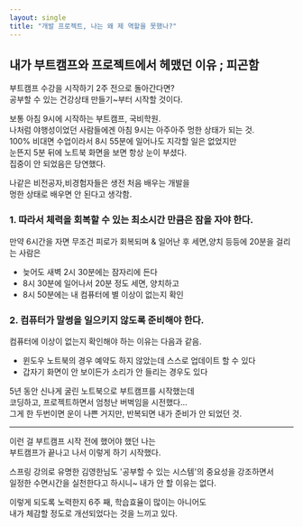 ```yaml
---
layout: single
title: "개발 프로젝트, 나는 왜 제 역할을 못했나?"
---
```


## 내가 부트캠프와 프로젝트에서 헤맸던 이유 ; 피곤함
  
부트캠프 수강을 시작하기 2주 전으로 돌아간다면?    
공부할 수 있는 건강상태 만들기~부터 시작할 것이다.  
  
보통 아침 9시에 시작하는 부트캠프, 국비학원.  
나처럼 야행성이었던 사람들에겐 아침 9시는 아주아주 멍한 상태가 되는 것.  
100% 비대면 수업이라서 8시 55분에 일어나도 지각할 일은 없었지만  
눈뜬지 5분 뒤에 노트북 화면을 보면 항상 눈이 부셨다.  
집중이 안 되었음은 당연했다.  
  
나같은 비전공자,비경험자들은 생전 처음 배우는 개발을  
멍한 상태로 배우면 안 된다고 생각함.  
  
### 1. 따라서 체력을 회복할 수 있는 최소시간 만큼은 잠을 자야 한다.
  
만약 6시간을 자면 무조건 피로가 회복되며 & 일어난 후 세면,양치 등등에 20분을 걸리는 사람은  
  
- 늦어도 새벽 2시 30분에는 잠자리에 든다
- 8시 30분에 일어나서 20분 정도 세면, 양치하고
- 8시 50분에는 내 컴퓨터에 별 이상이 없는지 확인
  
### 2. 컴퓨터가 말썽을 일으키지 않도록 준비해야 한다.
  
컴퓨터에 이상이 없는지 확인해야 하는 이유는 다음과 같음.  
- 윈도우 노트북의 경우 예약도 하지 않았는데 스스로 업데이트 할 수 있다
- 갑자기 화면이 안 보이든가 소리가 안 들리는 경우도 있다
  
5년 동안 신나게 굴린 노트북으로 부트캠프를 시작했는데  
코딩하고, 프로젝트하면서 엄청난 버벅임을 시전했다...  
그게 한 두번이면 운이 나쁜 거지만, 반복되면 내가 준비가 안 되었던 것.  
  
**********
이런 걸 부트캠프 시작 전에 했어야 했던 나는  
부트캠프가 끝나고 나서 이렇게 하기 시작했다.  

스프링 강의로 유명한 김영한님도 '공부할 수 있는 시스템'의 중요성을 강조하면서  
일정한 수면시간을 실천한다고 하시니~ 내가 안 할 이유는 없다.  
  
이렇게 되도록 노력한지 6주 째, 학습효율이 많이는 아니어도  
내가 체감할 정도로 개선되었다는 것을 느끼고 있다.